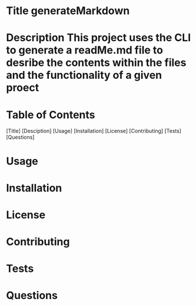 

# Title generateMarkdown
# Description This project uses the CLI to generate a readMe.md file to desribe the contents within the files and the functionality of a given proect
# Table of Contents 
[Title]
[Desciption]
[Usage]
[Installation]
[License]
[Contributing]
[Tests]
[Questions]
# Usage
# Installation
# License
# Contributing
# Tests
# Questions

 
      